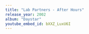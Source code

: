 ```yaml
---
title: "Lab Partners - After Hours"
release_year: 2002
album: "Daystar"
youtube_embed_id: bXXZ_LuxU6I
---
```

